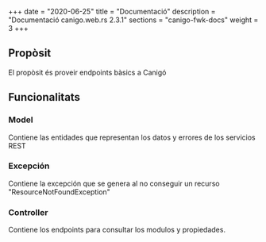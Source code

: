 +++
date        = "2020-06-25"
title       = "Documentació"
description = "Documentació canigo.web.rs 2.3.1"
sections    = "canigo-fwk-docs"
weight      = 3
+++

## Propòsit

El propòsit és proveir endpoints bàsics a Canigó

## Funcionalitats

### Model

Contiene las entidades que representan los datos y errores de los servicios REST

### Excepción

Contiene la excepción que se genera al no conseguir un recurso "ResourceNotFoundException"

### Controller

Contiene los endpoints para consultar los modulos y propiedades. 
